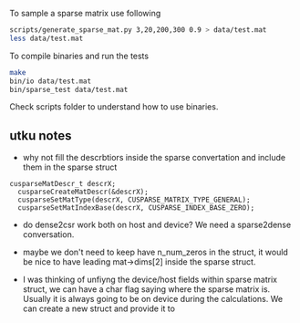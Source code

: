 To sample a sparse matrix use following

```bash
scripts/generate_sparse_mat.py 3,20,200,300 0.9 > data/test.mat
less data/test.mat
```

To compile binaries and run the tests

```bash
make
bin/io data/test.mat
bin/sparse_test data/test.mat
```

Check scripts folder to understand how to use binaries.


## utku notes
- why not fill the descrbtiors inside the sparse convertation and include them in the sparse struct
```  
cusparseMatDescr_t descrX;
  cusparseCreateMatDescr(&descrX);
  cusparseSetMatType(descrX, CUSPARSE_MATRIX_TYPE_GENERAL);
  cusparseSetMatIndexBase(descrX, CUSPARSE_INDEX_BASE_ZERO);
```
- do dense2csr work both on host and device? We need a sparse2dense conversation.

- maybe we don't need to keep have n_num_zeros in the struct, it would be nice to have leading mat->dims[2]  inside the sparse struct.

- I was thinking of unfiyng the device/host fields within sparse matrix struct, we can have a char flag saying where the sparse matrix is. Usually it is always going to be on device during the calculations. We can create a new struct and provide it to
